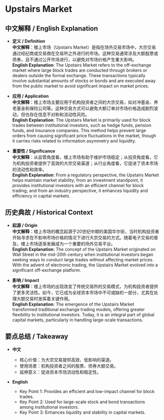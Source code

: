 # Upstairs Market

## 中文解释 / English Explanation

* **定义 / Definition**  
  **中文解释**：楼上市场（Upstairs Market）是指在场外交易市场中，大宗交易通过经纪商或交易商在交易所之外进行的市场。这种交易通常涉及大额股票或债券，且不通过公开市场进行，以避免对市场价格产生重大影响。  
  **English Explanation**: The Upstairs Market refers to the off-exchange market where large block trades are conducted through brokers or dealers outside the formal exchange. These transactions typically involve substantial amounts of stocks or bonds and are executed away from the public market to avoid significant impact on market prices.

* **应用 / Application**  
  **中文解释**：楼上市场主要应用于机构投资者之间的大宗交易，如对冲基金、养老基金和保险公司等。这种交易方式可以避免大额订单对市场价格造成剧烈波动，但也存在信息不对称和流动性风险。  
  **English Explanation**: The Upstairs Market is primarily used for block trades between institutional investors, such as hedge funds, pension funds, and insurance companies. This method helps prevent large orders from causing significant price fluctuations in the market, though it carries risks related to information asymmetry and liquidity.

* **重要性 / Significance**  
  **中文解释**：从监管角度看，楼上市场有助于维护市场稳定；从投资角度看，它为机构投资者提供了高效的大宗交易渠道；从行业角度看，它促进了资本市场的流动性和效率。  
  **English Explanation**: From a regulatory perspective, the Upstairs Market helps maintain market stability; from an investment standpoint, it provides institutional investors with an efficient channel for block trading; and from an industry perspective, it enhances liquidity and efficiency in capital markets.

## 历史典故 / Historical Context

* **起源 / Origin**  
  **中文解释**：楼上市场的概念起源于20世纪中期的美国华尔街，当时机构投资者开始寻求在不影响市场价格的情况下进行大宗交易的方式。随着电子交易的普及，楼上市场逐渐发展成为一个重要的场外交易平台。  
  **English Explanation**: The concept of the Upstairs Market originated on Wall Street in the mid-20th century when institutional investors began seeking ways to conduct large trades without affecting market prices. With the advent of electronic trading, the Upstairs Market evolved into a significant off-exchange platform.

* **影响 / Impact**  
  **中文解释**：楼上市场的出现改变了传统交易所的交易模式，为机构投资者提供了更多灵活性。如今，它已成为全球资本市场中不可或缺的一部分，尤其在处理大额交易时发挥着关键作用。  
  **English Explanation**: The emergence of the Upstairs Market transformed traditional exchange trading models, offering greater flexibility to institutional investors. Today, it is an integral part of global capital markets, particularly in handling large-scale transactions.

## 要点总结 / Takeaway

* **中文**  
  - 核心价值：为大宗交易提供高效、低影响的渠道。
  - 使用场景：机构投资者之间的股票、债券大额交易。
  - 延伸意义：促进资本市场流动性和稳定性。

* **English**  
  - Key Point 1: Provides an efficient and low-impact channel for block trades.
  - Key Point 2: Used for large-scale stock and bond transactions among institutional investors.
  - Key Point 3: Enhances liquidity and stability in capital markets.